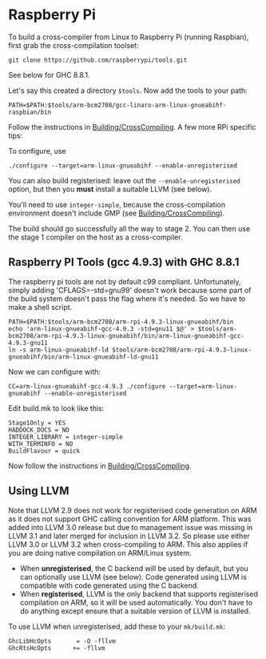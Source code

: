 # Raspberry Pi


To build a cross-compiler from Linux to Raspberry Pi (running Raspbian), first grab the cross-compilation toolset:

```wiki
git clone https://github.com/raspberrypi/tools.git
```

See below for GHC 8.8.1.

Let's say this created a directory `$tools`.  Now add the tools to your path:

```wiki
PATH=$PATH:$tools/arm-bcm2708/gcc-linaro-arm-linux-gnueabihf-raspbian/bin
```


Follow the instructions in [Building/CrossCompiling](building/cross-compiling).  A few more RPi specific tips:


To configure, use

```wiki
./configure --target=arm-linux-gnueabihf --enable-unregisterised
```


You can also build registerised: leave out the `--enable-unregisterised` option, but then you **must** install a suitable LLVM (see below).


You'll need to use `integer-simple`, because the cross-compilation environment doesn't include GMP (see [Building/CrossCompiling](building/cross-compiling)).


The build should go successfully all the way to stage 2.  You can then use the stage 1 compiler on the host as a cross-compiler.

## Raspberry PI Tools (gcc 4.9.3) with GHC 8.8.1

The raspberry pi tools are not by default c99 compliant.  Unfortunately, simply adding 'CFLAGS=-std=gnu99' doesn't work because some part of the build system doesn't pass the flag where it's needed.  So we have to make a shell script.

```wiki
PATH=$PATH:$tools/arm-bcm2708/arm-rpi-4.9.3-linux-gnueabihf/bin
echo 'arm-linux-gnueabihf-gcc-4.9.3 -std=gnu11 $@' > $tools/arm-bcm2708/arm-rpi-4.9.3-linux-gnueabihf/bin/arm-linux-gnueabihf-gcc-4.9.3-gnu11
ln -s arm-linux-gnueabihf-ld $tools/arm-bcm2708/arm-rpi-4.9.3-linux-gnueabihf/bin/arm-linux-gnueabihf-ld-gnu11
```

Now we can configure with:

```wiki
CC=arm-linux-gnueabihf-gcc-4.9.3 ./configure --target=arm-linux-gnueabihf --enable-unregisterised
```

Edit build.mk to look like this:

```wiki
Stage1Only = YES
HADDOCK_DOCS = NO
INTEGER_LIBRARY = integer-simple
WITH_TERMINFO = NO
BuildFlavour = quick
```

Now follow the instructions in [Building/CrossCompiling](building/cross-compiling).

## Using LLVM


Note that LLVM 2.9 does not work for registerised code generation on ARM as it does not support GHC calling convention for ARM platform. This was added into LLVM 3.0 release but due to management issue was missing in LLVM 3.1
and later merged for inclusion in LLVM 3.2. So please use either LLVM 3.0 or LLVM 3.2 when cross-compiling to ARM. This also applies if you are doing native compilation on ARM/Linux system.

- When **unregisterised**, the C backend will be used by default, but you can optionally use LLVM (see below).  Code generated using LLVM is compatible with code generated using the C backend.
- When **registerised**, LLVM is the only backend that supports registerised compilation on ARM, so it will be used automatically.  You don't have to do anything except ensure that a suitable version of LLVM is installed.


To use LLVM when unregisterised, add these to your `mk/build.mk`:

```wiki
GhcLibHcOpts       = -O -fllvm
GhcRtsHcOpts      += -fllvm
```